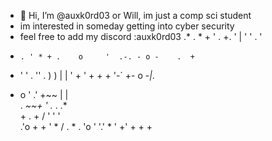 - 👋 Hi, I’m @auxk0rd03 or Will, im just a comp sci student
- im interested in someday getting into cyber security
- feel free to add my discord :auxk0rd03
  .*        .   *  + ' .   +.  '  | '   '   .     ' 
+     . ' * + .    o     '  .-. - o -    .  +       
 +  '               ' . '' . ) )  |      |   '    + 
   '    +     +   +         '-´       +- o -_|_.    
*   o     '                     .'  +~~  |   |      
             . *~~+      '  .*    .     .*          
         +    .     +       /   '    '         '    
.'o         +  + ' *       / .           * . 'o    '
                  '.'     *      '  +' + +     +    


